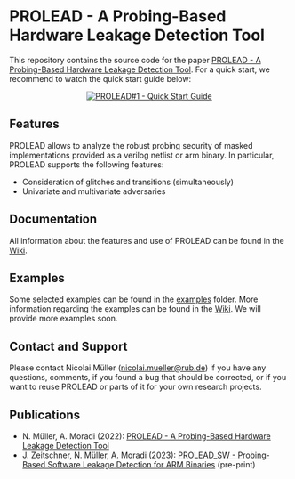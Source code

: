 # PROLEAD - A Probing-Based Hardware Leakage Detection Tool
This repository contains the source code for the paper <a href="https://tches.iacr.org/index.php/TCHES/article/view/9822">PROLEAD - A Probing-Based Hardware Leakage Detection Tool</a>.
For a quick start, we recommend to watch the quick start guide below:

<div align="center">
  <a href="https://www.youtube.com/watch?v=xzhVpo0fbNY"><img src="https://img.youtube.com/vi/xzhVpo0fbNY/0.jpg" alt="PROLEAD#1 - Quick Start Guide"></a>
</div>

## Features
PROLEAD allows to analyze the robust probing security of masked implementations provided as a verilog netlist or arm binary. In particular, PROLEAD supports the following features:
- Consideration of glitches and transitions (simultaneously) 
- Univariate and multivariate adversaries

## Documentation
All information about the features and use of PROLEAD can be found in the <a href="https://github.com/ChairImpSec/PROLEAD/wiki">Wiki</a>.

## Examples
Some selected examples can be found in the <a href="https://github.com/ChairImpSec/PROLEAD/tree/main/examples">examples</a> folder. More information regarding the examples can be found in the <a href="https://github.com/ChairImpSec/PROLEAD/wiki/Examples">Wiki</a>. We will provide more examples soon.

## Contact and Support
Please contact Nicolai Müller (nicolai.mueller@rub.de) if you have any questions, comments, if you found a bug that should be corrected, or if you want to reuse PROLEAD or parts of it for your own research projects.

## Publications 
- N. Müller, A. Moradi (2022): <a href="https://tches.iacr.org/index.php/TCHES/article/view/9822">PROLEAD - A Probing-Based Hardware Leakage Detection Tool</a>
- J. Zeitschner, N. Müller, A. Moradi (2023): <a href="https://eprint.iacr.org/2023/034.pdf">PROLEAD_SW - Probing-Based Software Leakage Detection for ARM Binaries</a> (pre-print)
